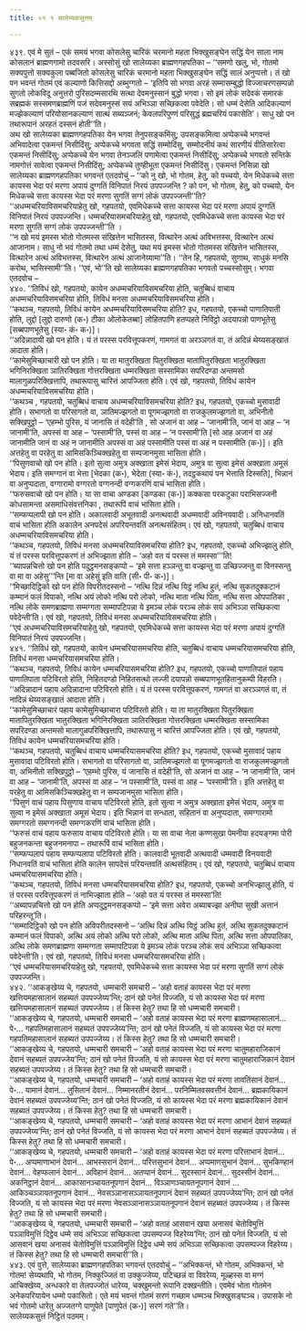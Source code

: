 ```yaml
---
title: ०१ १ सालेय्यकसुत्तम्

---
```


४३९. एवं मे सुतं – एकं समयं भगवा कोसलेसु चारिकं चरमानो महता भिक्खुसङ्घेन सद्धिं येन साला नाम कोसलानं ब्राह्मणगामो तदवसरि। अस्सोसुं खो सालेय्यका ब्राह्मणगहपतिका – ‘‘समणो खलु, भो, गोतमो सक्यपुत्तो सक्यकुला पब्बजितो कोसलेसु चारिकं चरमानो महता भिक्खुसङ्घेन सद्धिं सालं अनुप्पत्तो। तं खो पन भवन्तं गोतमं एवं कल्याणो कित्तिसद्दो अब्भुग्गतो – ‘इतिपि सो भगवा अरहं सम्मासम्बुद्धो विज्जाचरणसम्पन्नो सुगतो लोकविदू अनुत्तरो पुरिसदम्मसारथि सत्था देवमनुस्सानं बुद्धो भगवा। सो इमं लोकं सदेवकं समारकं सब्रह्मकं सस्समणब्राह्मणिं पजं सदेवमनुस्सं सयं अभिञ्ञा सच्छिकत्वा पवेदेति। सो धम्मं देसेति आदिकल्याणं मज्झेकल्याणं परियोसानकल्याणं सात्थं सब्यञ्जनं; केवलपरिपुण्णं परिसुद्धं ब्रह्मचरियं पकासेति’। साधु खो पन तथारूपानं अरहतं दस्सनं होती’’ति।  
अथ खो सालेय्यका ब्राह्मणगहपतिका येन भगवा तेनुपसङ्कमिंसु; उपसङ्कमित्वा अप्पेकच्चे भगवन्तं अभिवादेत्वा एकमन्तं निसीदिंसु; अप्पेकच्चे भगवता सद्धिं सम्मोदिंसु, सम्मोदनीयं कथं सारणीयं वीतिसारेत्वा एकमन्तं निसीदिंसु; अप्पेकच्चे येन भगवा तेनञ्जलिं पणामेत्वा एकमन्तं निसीदिंसु; अप्पेकच्चे भगवतो सन्तिके नामगोत्तं सावेत्वा एकमन्तं निसीदिंसु; अप्पेकच्चे तुण्हीभूता एकमन्तं निसीदिंसु। एकमन्तं निसिन्ना खो सालेय्यका ब्राह्मणगहपतिका भगवन्तं एतदवोचुं – ‘‘को नु खो, भो गोतम, हेतु, को पच्चयो, येन मिधेकच्चे सत्ता कायस्स भेदा परं मरणा अपायं दुग्गतिं विनिपातं निरयं उपपज्जन्ति ? को पन, भो गोतम, हेतु, को पच्चयो, येन मिधेकच्चे सत्ता कायस्स भेदा परं मरणा सुगतिं सग्गं लोकं उपपज्जन्ती’’ति?  
‘‘अधम्मचरियाविसमचरियाहेतु खो, गहपतयो, एवमिधेकच्चे सत्ता कायस्स भेदा परं मरणा अपायं दुग्गतिं विनिपातं निरयं उपपज्जन्ति। धम्मचरियासमचरियाहेतु खो, गहपतयो, एवमिधेकच्चे सत्ता कायस्स भेदा परं मरणा सुगतिं सग्गं लोकं उपपज्जन्ती’’ति ।  
‘‘न खो मयं इमस्स भोतो गोतमस्स संखित्तेन भासितस्स, वित्थारेन अत्थं अविभत्तस्स, वित्थारेन अत्थं आजानाम। साधु नो भवं गोतमो तथा धम्मं देसेतु, यथा मयं इमस्स भोतो गोतमस्स संखित्तेन भासितस्स, वित्थारेन अत्थं अविभत्तस्स, वित्थारेन अत्थं आजानेय्यामा’’ति। ‘‘तेन हि, गहपतयो, सुणाथ, साधुकं मनसि करोथ, भासिस्सामी’’ति। ‘‘एवं, भो’’ति खो सालेय्यका ब्राह्मणगहपतिका भगवतो पच्चस्सोसुम्। भगवा एतदवोच –  
४४०. ‘‘तिविधं खो, गहपतयो, कायेन अधम्मचरियाविसमचरिया होति, चतुब्बिधं वाचाय अधम्मचरियाविसमचरिया होति, तिविधं मनसा अधम्मचरियाविसमचरिया होति।  
‘‘कथञ्च, गहपतयो, तिविधं कायेन अधम्मचरियाविसमचरिया होति? इध, गहपतयो, एकच्चो पाणातिपाती होति, लुद्दो [लुद्दो दारुणो (क॰) टीका ओलोकेतब्बा] लोहितपाणि हतप्पहते निविट्ठो अदयापन्नो पाणभूतेसु [सब्बपाणभूतेसु (स्या॰ कं॰ क॰)]।  
‘‘अदिन्नादायी खो पन होति। यं तं परस्स परवित्तूपकरणं, गामगतं वा अरञ्ञगतं वा, तं अदिन्नं थेय्यसङ्खातं आदाता होति।  
‘‘कामेसुमिच्छाचारी खो पन होति। या ता मातुरक्खिता पितुरक्खिता मातापितुरक्खिता भातुरक्खिता भगिनिरक्खिता ञातिरक्खिता गोत्तरक्खिता धम्मरक्खिता सस्सामिका सपरिदण्डा अन्तमसो मालागुळपरिक्खित्तापि, तथारूपासु चारित्तं आपज्जिता होति। एवं खो, गहपतयो, तिविधं कायेन अधम्मचरियाविसमचरिया होति।  
‘‘कथञ्च , गहपतयो, चतुब्बिधं वाचाय अधम्मचरियाविसमचरिया होति? इध, गहपतयो, एकच्चो मुसावादी होति। सभागतो वा परिसागतो वा, ञातिमज्झगतो वा पूगमज्झगतो वा राजकुलमज्झगतो वा, अभिनीतो सक्खिपुट्ठो – ‘एहम्भो पुरिस, यं जानासि तं वदेही’ति , सो अजानं वा आह – ‘जानामी’ति, जानं वा आह – ‘न जानामी’ति, अपस्सं वा आह – ‘पस्सामी’ति, पस्सं वा आह – ‘न पस्सामी’ति [सो आह अजानं वा अहं जानामीति जानं वा अहं न जानामीति अपस्सं वा अहं पस्सामीति पस्सं वा अहं न पस्सामीति (क॰)]। इति अत्तहेतु वा परहेतु वा आमिसकिञ्चिक्खहेतु वा सम्पजानमुसा भासिता होति।  
‘‘पिसुणवाचो खो पन होति। इतो सुत्वा अमुत्र अक्खाता इमेसं भेदाय, अमुत्र वा सुत्वा इमेसं अक्खाता अमूसं भेदाय। इति समग्गानं वा भेत्ता [भेदका (क॰), भेदेता (स्या॰ कं॰), तदट्ठकथायं पन भेत्ताति दिस्सति], भिन्नानं वा अनुप्पदाता, वग्गारामो वग्गरतो वग्गनन्दी वग्गकरणिं वाचं भासिता होति।  
‘‘फरुसवाचो खो पन होति। या सा वाचा अण्डका [कण्डका (क॰)] कक्कसा परकटुका पराभिसज्जनी कोधसामन्ता असमाधिसंवत्तनिका , तथारूपिं वाचं भासिता होति।  
‘‘सम्फप्पलापी खो पन होति। अकालवादी अभूतवादी अनत्थवादी अधम्मवादी अविनयवादी। अनिधानवतिं वाचं भासिता होति अकालेन अनपदेसं अपरियन्तवतिं अनत्थसंहितम्। एवं खो, गहपतयो, चतुब्बिधं वाचाय अधम्मचरियाविसमचरिया होति।  
‘‘कथञ्च, गहपतयो, तिविधं मनसा अधम्मचरियाविसमचरिया होति? इध, गहपतयो, एकच्चो अभिज्झालु होति, यं तं परस्स परवित्तूपकरणं तं अभिज्झाता होति – ‘अहो वत यं परस्स तं ममस्सा’’’ति!  
‘‘ब्यापन्नचित्तो खो पन होति पदुट्ठमनसङ्कप्पो – ‘इमे सत्ता हञ्ञन्तु वा वज्झन्तु वा उच्छिज्जन्तु वा विनस्सन्तु वा मा वा अहेसु’’’न्ति [मा वा अहेसुं इति वाति (सी॰ पी॰ क॰)]।  
‘‘मिच्छादिट्ठिको खो पन होति विपरीतदस्सनो – ‘नत्थि दिन्नं नत्थि यिट्ठं नत्थि हुतं, नत्थि सुकतदुक्कटानं कम्मानं फलं विपाको, नत्थि अयं लोको नत्थि परो लोको, नत्थि माता नत्थि पिता, नत्थि सत्ता ओपपातिका , नत्थि लोके समणब्राह्मणा सम्मग्गता सम्मापटिपन्ना ये इमञ्च लोकं परञ्च लोकं सयं अभिञ्ञा सच्छिकत्वा पवेदेन्ती’ति। एवं खो, गहपतयो, तिविधं मनसा अधम्मचरियाविसमचरिया होति।  
‘‘एवं अधम्मचरियाविसमचरियाहेतु खो, गहपतयो, एवमिधेकच्चे सत्ता कायस्स भेदा परं मरणा अपायं दुग्गतिं विनिपातं निरयं उपपज्जन्ति।  
४४१. ‘‘तिविधं खो, गहपतयो, कायेन धम्मचरियासमचरिया होति, चतुब्बिधं वाचाय धम्मचरियासमचरिया होति, तिविधं मनसा धम्मचरियासमचरिया होति।  
‘‘कथञ्च, गहपतयो, तिविधं कायेन धम्मचरियासमचरिया होति? इध, गहपतयो, एकच्चो पाणातिपातं पहाय पाणातिपाता पटिविरतो होति, निहितदण्डो निहितसत्थो लज्जी दयापन्नो सब्बपाणभूतहितानुकम्पी विहरति।  
‘‘अदिन्नादानं पहाय अदिन्नादाना पटिविरतो होति। यं तं परस्स परवित्तूपकरणं, गामगतं वा अरञ्ञगतं वा, तं नादिन्नं थेय्यसङ्खातं आदाता होति।  
‘‘कामेसुमिच्छाचारं पहाय कामेसुमिच्छाचारा पटिविरतो होति। या ता मातुरक्खिता पितुरक्खिता मातापितुरक्खिता भातुरक्खिता भगिनिरक्खिता ञातिरक्खिता गोत्तरक्खिता धम्मरक्खिता सस्सामिका सपरिदण्डा अन्तमसो मालागुळपरिक्खित्तापि, तथारूपासु न चारित्तं आपज्जिता होति। एवं खो, गहपतयो, तिविधं कायेन धम्मचरियासमचरिया होति।  
‘‘कथञ्च, गहपतयो, चतुब्बिधं वाचाय धम्मचरियासमचरिया होति? इध, गहपतयो, एकच्चो मुसावादं पहाय मुसावादा पटिविरतो होति। सभागतो वा परिसागतो वा, ञातिमज्झगतो वा पूगमज्झगतो वा राजकुलमज्झगतो वा, अभिनीतो सक्खिपुट्ठो – ‘एहम्भो पुरिस, यं जानासि तं वदेही’ति, सो अजानं वा आह – ‘न जानामी’ति, जानं वा आह – ‘जानामी’ति, अपस्सं वा आह – ‘न पस्सामी’ति, पस्सं वा आह – ‘पस्सामी’ति। इति अत्तहेतु वा परहेतु वा आमिसकिञ्चिक्खहेतु वा न सम्पजानमुसा भासिता होति।  
‘‘पिसुणं वाचं पहाय पिसुणाय वाचाय पटिविरतो होति, इतो सुत्वा न अमुत्र अक्खाता इमेसं भेदाय, अमुत्र वा सुत्वा न इमेसं अक्खाता अमूसं भेदाय। इति भिन्नानं वा सन्धाता, सहितानं वा अनुप्पदाता, समग्गारामो समग्गरतो समग्गनन्दी समग्गकरणिं वाचं भासिता होति।  
‘‘फरुसं वाचं पहाय फरुसाय वाचाय पटिविरतो होति। या सा वाचा नेला कण्णसुखा पेमनीया हदयङ्गमा पोरी बहुजनकन्ता बहुजनमनापा – तथारूपिं वाचं भासिता होति।  
‘‘सम्फप्पलापं पहाय सम्फप्पलापा पटिविरतो होति। कालवादी भूतवादी अत्थवादी धम्मवादी विनयवादी निधानवतिं वाचं भासिता होति कालेन सापदेसं परियन्तवतिं अत्थसंहितम्। एवं खो, गहपतयो, चतुब्बिधं वाचाय धम्मचरियासमचरिया होति।  
‘‘कथञ्च, गहपतयो, तिविधं मनसा धम्मचरियासमचरिया होति? इध, गहपतयो, एकच्चो अनभिज्झालु होति, यं तं परस्स परवित्तूपकरणं तं नाभिज्झाता होति – ‘अहो वत यं परस्स तं ममस्सा’ति!  
‘‘अब्यापन्नचित्तो खो पन होति अप्पदुट्ठमनसङ्कप्पो – ‘इमे सत्ता अवेरा अब्याबज्झा अनीघा सुखी अत्तानं परिहरन्तू’ति।  
‘‘सम्मादिट्ठिको खो पन होति अविपरीतदस्सनो – ‘अत्थि दिन्नं अत्थि यिट्ठं अत्थि हुतं, अत्थि सुकतदुक्कटानं कम्मानं फलं विपाको, अत्थि अयं लोको अत्थि परो लोको, अत्थि माता अत्थि पिता, अत्थि सत्ता ओपपातिका, अत्थि लोके समणब्राह्मणा सम्मग्गता सम्मापटिपन्ना ये इमञ्च लोकं परञ्च लोकं सयं अभिञ्ञा सच्छिकत्वा पवेदेन्ती’ति। एवं खो, गहपतयो, तिविधं मनसा धम्मचरियासमचरिया होति।  
‘‘एवं धम्मचरियासमचरियाहेतु खो, गहपतयो, एवमिधेकच्चे सत्ता कायस्स भेदा परं मरणा सुगतिं सग्गं लोकं उपपज्जन्ति।  
४४२. ‘‘आकङ्खेय्य चे, गहपतयो, धम्मचारी समचारी – ‘अहो वताहं कायस्स भेदा परं मरणा खत्तियमहासालानं सहब्यतं उपपज्जेय्य’न्ति; ठानं खो पनेतं विज्जति, यं सो कायस्स भेदा परं मरणा खत्तियमहासालानं सहब्यतं उपपज्जेय्य। तं किस्स हेतु? तथा हि सो धम्मचारी समचारी।  
‘‘आकङ्खेय्य चे, गहपतयो, धम्मचारी समचारी – ‘अहो वताहं कायस्स भेदा परं मरणा ब्राह्मणमहासालानं…पे॰… गहपतिमहासालानं सहब्यतं उपपज्जेय्य’न्ति; ठानं खो पनेतं विज्जति, यं सो कायस्स भेदा परं मरणा गहपतिमहासालानं सहब्यतं उपपज्जेय्य। तं किस्स हेतु? तथा हि सो धम्मचारी समचारी।  
‘‘आकङ्खेय्य चे, गहपतयो, धम्मचारी समचारी – ‘अहो वताहं कायस्स भेदा परं मरणा चातुमहाराजिकानं देवानं सहब्यतं उपपज्जेय’न्ति; ठानं खो पनेतं विज्जति, यं सो कायस्स भेदा परं मरणा चातुमहाराजिकानं देवानं सहब्यतं उपपज्जेय्य। तं किस्स हेतु? तथा हि सो धम्मचारी समचारी।  
‘‘आकङ्खेय्य चे, गहपतयो, धम्मचारी समचारी – ‘अहो वताहं कायस्स भेदा परं मरणा तावतिंसानं देवानं…पे॰… यामानं देवानं… तुसितानं देवानं… निम्मानरतीनं देवानं… परनिम्मितवसवत्तीनं देवानं… ब्रह्मकायिकानं देवानं सहब्यतं उपपज्जेय्य’न्ति; ठानं खो पनेतं विज्जति, यं सो कायस्स भेदा परं मरणा ब्रह्मकायिकानं देवानं सहब्यतं उपपज्जेय्य। तं किस्स हेतु? तथा हि सो धम्मचारी समचारी।  
‘‘आकङ्खेय्य चे, गहपतयो, धम्मचारी समचारी – ‘अहो वताहं कायस्स भेदा परं मरणा आभानं देवानं सहब्यतं उपपज्जेय्य’न्ति; ठानं खो पनेतं विज्जति, यं सो कायस्स भेदा परं मरणा आभानं देवानं सहब्यतं उपपज्जेय्य। तं किस्स हेतु? तथा हि सो धम्मचारी समचारी।  
‘‘आकङ्खेय्य चे, गहपतयो, धम्मचारी समचारी – ‘अहो वताहं कायस्स भेदा परं मरणा परित्ताभानं देवानं…पे॰… अप्पमाणाभानं देवानं… आभस्सरानं देवानं… परित्तसुभानं देवानं… अप्पमाणसुभानं देवानं… सुभकिण्हानं देवानं… वेहप्फलानं देवानं… अविहानं देवानं… अतप्पानं देवानं… सुदस्सानं देवानं… सुदस्सीनं देवानं… अकनिट्ठानं देवानं… आकासानञ्चायतनूपगानं देवानं… विञ्ञाणञ्चायतनूपगानं देवानं … आकिञ्चञ्ञायतनूपगानं देवानं… नेवसञ्ञानासञ्ञायतनूपगानं देवानं सहब्यतं उपपज्जेय्य’न्ति; ठानं खो पनेतं विज्जति, यं सो कायस्स भेदा परं मरणा नेवसञ्ञानासञ्ञायतनूपगानं देवानं सहब्यतं उपपज्जेय्य। तं किस्स हेतु? तथा हि सो धम्मचारी समचारी।  
‘‘आकङ्खेय्य चे, गहपतयो, धम्मचारी समचारी – ‘अहो वताहं आसवानं खया अनासवं चेतोविमुत्तिं पञ्ञाविमुत्तिं दिट्ठेव धम्मे सयं अभिञ्ञा सच्छिकत्वा उपसम्पज्ज विहरेय्य’न्ति; ठानं खो पनेतं विज्जति, यं सो आसवानं खया अनासवं चेतोविमुत्तिं पञ्ञाविमुत्तिं दिट्ठेव धम्मे सयं अभिञ्ञा सच्छिकत्वा उपसम्पज्ज विहरेय्य। तं किस्स हेतु? तथा हि सो धम्मचारी समचारी’’ति।  
४४३. एवं वुत्ते, सालेय्यका ब्राह्मणगहपतिका भगवन्तं एतदवोचुं – ‘‘अभिक्कन्तं, भो गोतम, अभिक्कन्तं, भो गोतम! सेय्यथापि, भो गोतम, निक्कुज्जितं वा उक्कुज्जेय्य, पटिच्छन्नं वा विवरेय्य, मूळ्हस्स वा मग्गं आचिक्खेय्य, अन्धकारे वा तेलपज्जोतं धारेय्य, चक्खुमन्तो रूपानि दक्खन्तीति। एवमेवं भोता गोतमेन अनेकपरियायेन धम्मो पकासितो। एते मयं भवन्तं गोतमं सरणं गच्छाम धम्मञ्च भिक्खुसङ्घञ्च। उपासके नो भवं गोतमो धारेतु अज्जतग्गे पाणुपेते [पाणुपेतं (क॰)] सरणं गते’’ति।  
सालेय्यकसुत्तं निट्ठितं पठमम्।  

